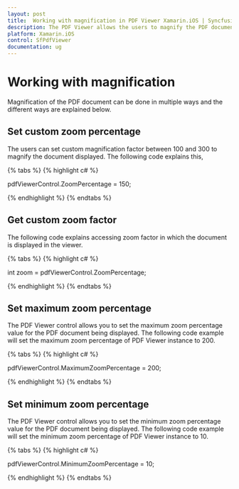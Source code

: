 ```yaml
---
layout: post
title:  Working with magnification in PDF Viewer Xamarin.iOS | Syncfusion
description: The PDF Viewer allows the users to magnify the PDF documents in multiple ways like setting maximum, minimum and custom zoom percentage.
platform: Xamarin.iOS
control: SfPdfViewer
documentation: ug
---
```


# Working with magnification

Magnification of the PDF document can be done in multiple ways and the different ways are explained below.

## Set custom zoom percentage

The users can set custom magnification factor between 100 and 300 to magnify the document displayed. The following code explains this,

{% tabs %}
{% highlight c# %}

pdfViewerControl.ZoomPercentage = 150;

{% endhighlight %}
{% endtabs %}

## Get custom zoom factor

The following code explains accessing zoom factor in which the document is displayed in the viewer.

{% tabs %}
{% highlight c# %}

int zoom = pdfViewerControl.ZoomPercentage;

{% endhighlight %}
{% endtabs %}

## Set maximum zoom percentage

The PDF Viewer control allows you to set the maximum zoom percentage value for the PDF document being displayed. The following code example will set the maximum zoom percentage of PDF Viewer instance to 200.

{% tabs %}
{% highlight c# %}

pdfViewerControl.MaximumZoomPercentage = 200;

{% endhighlight %}
{% endtabs %}

## Set minimum zoom percentage

The PDF Viewer control allows you to set the minimum zoom percentage value for the PDF document being displayed. The following code example will set the minimum zoom percentage of PDF Viewer instance to 10.

{% tabs %}
{% highlight c# %}

pdfViewerControl.MinimumZoomPercentage = 10;

{% endhighlight %}
{% endtabs %}